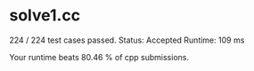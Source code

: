 # solve1.cc

224 / 224 test cases passed.
Status: Accepted
Runtime: 109 ms

Your runtime beats 80.46 % of cpp submissions.

